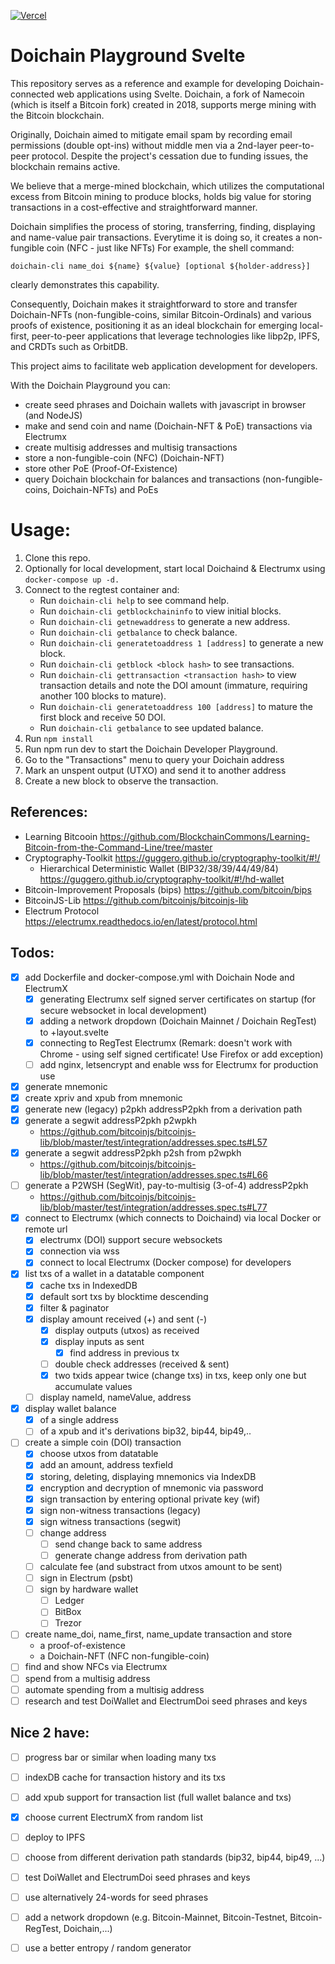 [![Vercel](https://vercelbadge.vercel.app/api/silkroadnomad/DoichainPlaygroundSvelte)](https://doichain-playground-svelte.vercel.app/)

# Doichain Playground Svelte

This repository serves as a reference and example for developing Doichain-connected web applications using Svelte. Doichain, a fork of Namecoin (which is itself a Bitcoin fork) created in 2018, supports merge mining with the Bitcoin blockchain.

Originally, Doichain aimed to mitigate email spam by recording email permissions (double opt-ins) without middle men via a 2nd-layer peer-to-peer protocol. Despite the project's cessation due to funding issues, the blockchain remains active.

We believe that a merge-mined blockchain, which utilizes the computational excess from Bitcoin mining to produce blocks, holds big value for storing transactions in a cost-effective and straightforward manner.

Doichain simplifies the process of storing, transferring, finding, displaying and name-value pair transactions. Everytime it is doing so, it creates a non-fungible coin (NFC - just like NFTs) For example, the shell command:
```
doichain-cli name_doi ${name} ${value} [optional ${holder-address}]
```
clearly demonstrates this capability.

Consequently, Doichain makes it straightforward to store and transfer Doichain-NFTs (non-fungible-coins, similar Bitcoin-Ordinals) and various proofs of existence, positioning it as an ideal blockchain for emerging local-first, peer-to-peer applications that leverage technologies like libp2p, IPFS, and CRDTs such as OrbitDB.

This project aims to facilitate web application development for developers.

With the Doichain Playground you can:
- create seed phrases and Doichain wallets with javascript in browser (and NodeJS)
- make and send coin and name (Doichain-NFT & PoE) transactions via Electrumx
- create multisig addresses and multisig transactions
- store a non-fungible-coin (NFC) (Doichain-NFT)
- store other PoE (Proof-Of-Existence)
- query Doichain blockchain for balances and transactions (non-fungible-coins, Doichain-NFTs) and PoEs  

# Usage:
1. Clone this repo. 
2. Optionally for local development, start local Doichaind & Electrumx using ```docker-compose up -d.```
3. Connect to the regtest container and:
   - Run ```doichain-cli help``` to see command help.
   - Run ```doichain-cli getblockchaininfo``` to view initial blocks.
   - Run ```doichain-cli getnewaddress``` to generate a new address.
   - Run ```doichain-cli getbalance``` to check balance.
   - Run ```doichain-cli generatetoaddress 1 [address]``` to generate a new block.
   - Run ```doichain-cli getblock <block hash>``` to see transactions.
   - Run ```doichain-cli gettransaction <transaction hash>``` to view transaction details and note the DOI amount (immature, requiring another 100 blocks to mature).
   - Run ```doichain-cli generatetoaddress 100 [address]``` to mature the first block and receive 50 DOI.
   - Run ```doichain-cli getbalance``` to see updated balance. 
4. Run ```npm install```
5. Run npm run dev to start the Doichain Developer Playground. 
6. Go to the "Transactions" menu to query your Doichain address
7. Mark an unspent output (UTXO) and send it to another address  
8. Create a new block to observe the transaction.

## References:
- Learning Bitcooin https://github.com/BlockchainCommons/Learning-Bitcoin-from-the-Command-Line/tree/master
- Cryptography-Toolkit https://guggero.github.io/cryptography-toolkit/#!/
  - Hierarchical Deterministic Wallet (BIP32/38/39/44/49/84) https://guggero.github.io/cryptography-toolkit/#!/hd-wallet
- Bitcoin-Improvement Proposals (bips) https://github.com/bitcoin/bips
- BitcoinJS-Lib https://github.com/bitcoinjs/bitcoinjs-lib
- Electrum Protocol https://electrumx.readthedocs.io/en/latest/protocol.html

## Todos:
- [x] add Dockerfile and docker-compose.yml with Doichain Node and ElectrumX
    - [x] generating Electrumx self signed server certificates on startup (for secure websocket in local development)
    - [x] adding a network dropdown (Doichain Mainnet / Doichain RegTest) to +layout.svelte
    - [x] connecting to RegTest Electrumx (Remark: doesn't work with Chrome - using self signed certificate! Use Firefox or add exception)
    - [ ] add nginx, letsencrypt and enable wss for Electrumx for production use
- [x] generate mnemonic
- [x] create xpriv and xpub from mnemonic 
- [x] generate new (legacy) p2pkh addressP2pkh from a derivation path 
- [x] generate a segwit addressP2pkh p2wpkh
  - https://github.com/bitcoinjs/bitcoinjs-lib/blob/master/test/integration/addresses.spec.ts#L57
- [x] generate a segwit addressP2pkh p2sh from p2wpkh  
  - https://github.com/bitcoinjs/bitcoinjs-lib/blob/master/test/integration/addresses.spec.ts#L66
- [ ] generate a P2WSH (SegWit), pay-to-multisig (3-of-4) addressP2pkh 
  - https://github.com/bitcoinjs/bitcoinjs-lib/blob/master/test/integration/addresses.spec.ts#L77
- [x] connect to Electrumx (which connects to Doichaind) via local Docker or remote url
  - [x] electrumx (DOI) support secure websockets
  - [x] connection via wss
  - [x] connect to local Electrumx (Docker compose) for developers
- [x] list txs of a wallet in a datatable component
  - [x] cache txs in IndexedDB 
  - [x] default sort txs by blocktime descending
  - [x] filter & paginator 
  - [x] display amount received (+) and sent (-)
    - [x] display outputs (utxos) as received
    - [x] display inputs as sent 
      - [x] find address in previous tx
    - [ ] double check addresses (received & sent)
    - [x] two txids appear twice (change txs) in txs, keep only one but accumulate values
  - [ ] display nameId, nameValue, address
- [x] display wallet balance 
  - [x] of a single address
  - [ ] of a xpub and it's derivations bip32, bip44, bip49,.. 
- [ ] create a simple coin (DOI) transaction 
  - [x] choose utxos from datatable 
  - [x] add an amount, address texfield
  - [x] storing, deleting, displaying mnemonics via IndexDB
  - [x] encryption and decryption of mnemonic via password 
  - [x] sign transaction by entering optional private key (wif)
  - [x] sign non-witness transactions (legacy)
  - [x] sign witness transactions (segwit)
  - [ ] change address
    - [ ] send change back to same address
    - [ ] generate change address from derivation path 
  - [ ] calculate fee (and substract from utxos amount to be sent)
  - [ ] sign in Electrum (psbt)
  - [ ] sign by hardware wallet 
    - [ ] Ledger
    - [ ] BitBox
    - [ ] Trezor
- [ ] create name_doi, name_first, name_update transaction and store
  - a proof-of-existence
  - a Doichain-NFT (NFC non-fungible-coin)
- [ ] find and show NFCs via Electrumx
- [ ] spend from a multisig address
- [ ] automate spending from a multisig address
- [ ] research and test DoiWallet and ElectrumDoi seed phrases and keys

## Nice 2 have:
- [ ] progress bar or similar when loading many txs
- [ ] indexDB cache for transaction history and its txs 
- [ ] add xpub support for transaction list (full wallet balance and txs) 
- [x] choose current ElectrumX from random list
- [ ] deploy to IPFS
- [ ] choose from different derivation path standards (bip32, bip44, bip49, ...)
- [ ] test DoiWallet and ElectrumDoi seed phrases and keys
- [ ] use alternatively 24-words for seed phrases
- [ ] add a network dropdown (e.g. Bitcoin-Mainnet, Bitcoin-Testnet, Bitcoin-RegTest, Doichain,...)
- [ ] use a better entropy / random generator


